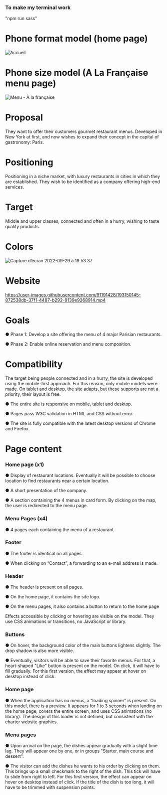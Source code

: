 ### To make my terminal work ###
"npm run sass"

# Phone format model (home page) 
![Accueil](https://user-images.githubusercontent.com/91191428/193143037-75458cf5-cd0a-4cdc-82a2-96c8cac2457d.png)

# Phone size model (A La Française menu page) 
![Menu - À la française](https://user-images.githubusercontent.com/91191428/193142827-8a422fe0-55e3-4c88-9545-6e8500af6573.png)

# Proposal
They want to offer their customers gourmet restaurant menus. Developed in New York at first, and now wishes to expand their concept in the capital of gastronomy: Paris.

# Positioning
Positioning in a niche market, with luxury restaurants in cities in which they are established. They wish to be identified as a company offering high-end services.

# Target
Middle and upper classes, connected and often in a hurry, wishing to taste quality products.

# Colors
![Capture d’écran 2022-09-29 à 19 53 37](https://user-images.githubusercontent.com/91191428/193118303-629f7962-658a-46c2-b040-ce4179379b8e.png)

# Website
https://user-images.githubusercontent.com/91191428/193150145-872538db-37f1-4487-b292-9139e9268914.mp4

# Goals

● Phase 1: Develop a site offering the menu of 4 major Parisian restaurants.

● Phase 2: Enable online reservation and menu composition.

# Compatibility
The target being people connected and in a hurry, the site is developed using the mobile-first approach. For this reason, only mobile models were made.
On tablet and desktop, the site adapts, but these supports are not a priority, their layout is free.

● The entire site is responsive on mobile, tablet and desktop.

● Pages pass W3C validation in HTML and CSS without error.

● The site is fully compatible with the latest desktop versions of Chrome and Firefox.

# Page content

### Home page (x1) ###

● Display of restaurant locations. Eventually it will be possible to choose location to find restaurants near a certain location.

● A short presentation of the company.

● A section containing the 4 menus in card form. By clicking on the map, the user is redirected to the menu page.

### Menu Pages (x4) ###

● 4 pages each containing the menu of a restaurant.

### Footer ###

● The footer is identical on all pages.

● When clicking on “Contact”, a forwarding to an e-mail address is made.

### Header ###

● The header is present on all pages.

● On the home page, it contains the site logo.

● On the menu pages, it also contains a button to return to the home page

Effects accessible by clicking or hovering are visible on the model. They use CSS animations or transitions, no JavaScript or library.

### Buttons ###

● On hover, the background color of the main buttons lightens slightly. The drop shadow is also more visible.

● Eventually, visitors will be able to save their favorite menus. For that, a heart-shaped "Like" button is present on the model. On click, it will have to fill gradually. For this first version, the effect may appear at hover on desktop instead of click.

### Home page ###

● When the application has no menus, a “loading spinner” is present. On this model, there is a preview. It appears for 1 to 3 seconds when landing on the home page, covers the entire screen, and uses CSS animations (no library). The design of this loader is not defined, but consistent with the charter website graphics.

### Menu pages ###

● Upon arrival on the page, the dishes appear gradually with a slight time lag. They will appear one by one, or in groups "Starter, main course and dessert".

● The visitor can add the dishes he wants to his order by clicking on them. This brings up a small checkmark to the right of the dish. This tick will have to slide from right to left. For this first version, the effect can appear on hover on desktop instead of click. If the title of the dish is too long, it will have to be trimmed with suspension points.
